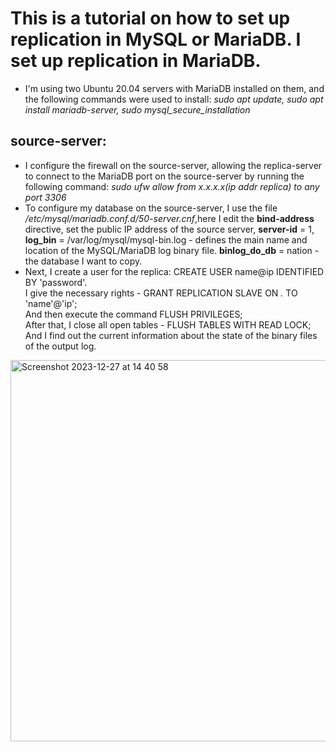 # This is a tutorial on how to set up replication in MySQL or MariaDB. I set up replication in MariaDB.
- I'm using two Ubuntu 20.04 servers with MariaDB installed on them, and the following commands were used to install: 
  _sudo apt update,
  sudo apt install mariadb-server,
  sudo mysql_secure_installation_
## source-server:
- I configure the firewall on the source-server, allowing the replica-server to connect to the MariaDB port on the source-server by running the following command:
_sudo ufw allow from x.x.x.x(ip addr replica) to any port 3306_
- To configure my database on the source-server, I use the file _/etc/mysql/mariadb.conf.d/50-server.cnf_,here I edit the **bind-address** directive, set the public IP address of the source server, **server-id** = 1, **log_bin** = /var/log/mysql/mysql-bin.log - defines the main name and location of the MySQL/MariaDB log binary file. **binlog_do_db** = nation - the database I want to copy.
- Next, I create a user for the replica:
CREATE USER name@ip IDENTIFIED BY 'password'.  
I give the necessary rights - GRANT REPLICATION SLAVE ON *.* TO 'name'@'ip';  
And then execute the command FLUSH PRIVILEGES;  
After that, I close all open tables - FLUSH TABLES WITH READ LOCK;  
And I find out the current information about the state of the binary files of the output log.
<img width="610" alt="Screenshot 2023-12-27 at 14 40 58" src="https://github.com/KTsybak/Ramp-up-plan/assets/149802416/d8593925-48f3-49fd-b913-ffa5d8846e6a">
